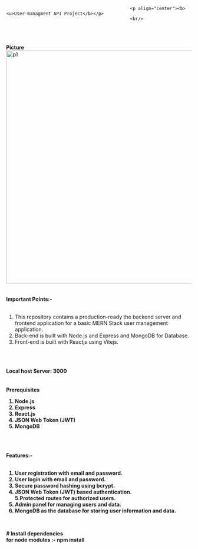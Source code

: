                                                    <p align="center"><b><u>User-managment API Project</b></p>
                                                   <br/>
 <br/>
 <br/>

 <b>Picture</b>
<img width="632" alt="p1" src="https://github.com/jatinjangid452/jatin_project/assets/112458590/ef2a58a6-a388-417e-aef6-8cdc4b97920a">
<br/>
<br/>
<br/>
 <b>Important Points:-</b><br/><br/>
1. This repository contains a production-ready the backend server and frontend application for a basic MERN Stack user management application. <br/>
2. Back-end is built with Node.js and Express and MongoDB for Database. <br/>
3. Front-end is built with Reactjs using Vitejs. <br/>
 <br/>
 <br/>
 
<b>Local host Server: 3000 <b><br/>
<br/>
<br/>
<b>Prerequisites</b> <br/>
1. Node.js <br/>
2. Express <br/>
3. React.js <br/>
4. JSON Web Token (JWT) <br/>
5. MongoDB <br/>
 <br/>
 <br/>
 
<b>Features:-</b> <br>
</br>
1. User registration with email and password. <br/>
2. User login with email and password. <br/>
3. Secure password hashing using bcrypt. <br/>
4. JSON Web Token (JWT) based authentication. <br/>
5.Protected routes for authorized users. <br/>
6. Admin panel for managing users and data. <br/>
7. MongoDB as the database for storing user information and data. <br/>
 <br/>
 
<b># Install dependencies</b> <br/>
for node modules :- npm install <br/>
 
 
